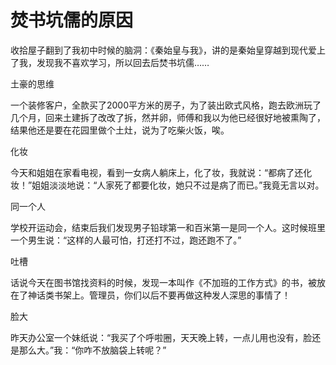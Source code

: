 # 焚书坑儒的原因

收拾屋子翻到了我初中时候的脑洞：《秦始皇与我》，讲的是秦始皇穿越到现代爱上了我，发现我不喜欢学习，所以回去后焚书坑儒…… 

土豪的思维 

一个装修客户，全款买了2000平方米的房子，为了装出欧式风格，跑去欧洲玩了几个月，回来土建拆了改改了拆，然并卵，师傅和我以为他已经很好地被熏陶了，结果他还是要在花园里做个土灶，说为了吃柴火饭，唉。 

化妆 

今天和姐姐在家看电视，看到一女病人躺床上，化了妆，我就说：“都病了还化妆！”姐姐淡淡地说：“人家死了都要化妆，她只不过是病了而已。”我竟无言以对。 

同一个人 

学校开运动会，结束后我们发现男子铅球第一和百米第一是同一个人。这时候班里一个男生说：“这样的人最可怕，打还打不过，跑还跑不了。” 

吐槽 

话说今天在图书馆找资料的时候，发现一本叫作《不加班的工作方式》的书，被放在了神话类书架上。管理员，你们以后不要再做这种发人深思的事情了！ 

脸大 

昨天办公室一个妹纸说：“我买了个呼啦圈，天天晚上转，一点儿用也没有，脸还是那么大。”我：“你咋不放脑袋上转呢？”